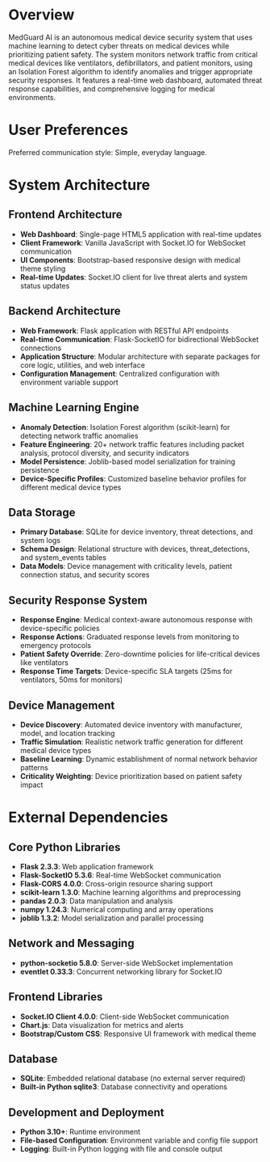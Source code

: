 # Overview

MedGuard AI is an autonomous medical device security system that uses machine learning to detect cyber threats on medical devices while prioritizing patient safety. The system monitors network traffic from critical medical devices like ventilators, defibrillators, and patient monitors, using an Isolation Forest algorithm to identify anomalies and trigger appropriate security responses. It features a real-time web dashboard, automated threat response capabilities, and comprehensive logging for medical environments.

# User Preferences

Preferred communication style: Simple, everyday language.

# System Architecture

## Frontend Architecture
- **Web Dashboard**: Single-page HTML5 application with real-time updates
- **Client Framework**: Vanilla JavaScript with Socket.IO for WebSocket communication
- **UI Components**: Bootstrap-based responsive design with medical theme styling
- **Real-time Updates**: Socket.IO client for live threat alerts and system status updates

## Backend Architecture
- **Web Framework**: Flask application with RESTful API endpoints
- **Real-time Communication**: Flask-SocketIO for bidirectional WebSocket connections
- **Application Structure**: Modular architecture with separate packages for core logic, utilities, and web interface
- **Configuration Management**: Centralized configuration with environment variable support

## Machine Learning Engine
- **Anomaly Detection**: Isolation Forest algorithm (scikit-learn) for detecting network traffic anomalies
- **Feature Engineering**: 20+ network traffic features including packet analysis, protocol diversity, and security indicators
- **Model Persistence**: Joblib-based model serialization for training persistence
- **Device-Specific Profiles**: Customized baseline behavior profiles for different medical device types

## Data Storage
- **Primary Database**: SQLite for device inventory, threat detections, and system logs
- **Schema Design**: Relational structure with devices, threat_detections, and system_events tables
- **Data Models**: Device management with criticality levels, patient connection status, and security scores

## Security Response System
- **Response Engine**: Medical context-aware autonomous response with device-specific policies
- **Response Actions**: Graduated response levels from monitoring to emergency protocols
- **Patient Safety Override**: Zero-downtime policies for life-critical devices like ventilators
- **Response Time Targets**: Device-specific SLA targets (25ms for ventilators, 50ms for monitors)

## Device Management
- **Device Discovery**: Automated device inventory with manufacturer, model, and location tracking
- **Traffic Simulation**: Realistic network traffic generation for different medical device types
- **Baseline Learning**: Dynamic establishment of normal network behavior patterns
- **Criticality Weighting**: Device prioritization based on patient safety impact

# External Dependencies

## Core Python Libraries
- **Flask 2.3.3**: Web application framework
- **Flask-SocketIO 5.3.6**: Real-time WebSocket communication
- **Flask-CORS 4.0.0**: Cross-origin resource sharing support
- **scikit-learn 1.3.0**: Machine learning algorithms and preprocessing
- **pandas 2.0.3**: Data manipulation and analysis
- **numpy 1.24.3**: Numerical computing and array operations
- **joblib 1.3.2**: Model serialization and parallel processing

## Network and Messaging
- **python-socketio 5.8.0**: Server-side WebSocket implementation
- **eventlet 0.33.3**: Concurrent networking library for Socket.IO

## Frontend Libraries
- **Socket.IO Client 4.0.0**: Client-side WebSocket communication
- **Chart.js**: Data visualization for metrics and alerts
- **Bootstrap/Custom CSS**: Responsive UI framework with medical theme

## Database
- **SQLite**: Embedded relational database (no external server required)
- **Built-in Python sqlite3**: Database connectivity and operations

## Development and Deployment
- **Python 3.10+**: Runtime environment
- **File-based Configuration**: Environment variable and config file support
- **Logging**: Built-in Python logging with file and console output